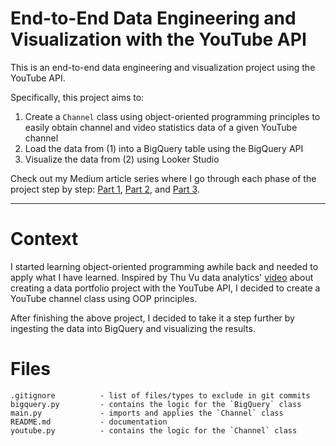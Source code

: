 # End-to-End Data Engineering and Visualization with the YouTube API

This is an end-to-end data engineering and visualization project using the YouTube API. 

Specifically, this project aims to:
1. Create a `Channel` class using object-oriented programming principles to easily obtain channel and video statistics data of a given YouTube channel
2. Load the data from (1) into a BigQuery table using the BigQuery API 
3. Visualize the data from (2) using Looker Studio 

Check out my Medium article series where I go through each phase of the project step by step: [Part 1](https://medium.com/@earlc.yu/how-to-apply-oop-principles-in-data-engineering-creating-a-class-object-with-the-youtube-api-ceaffabb07bc), [Part 2](https://medium.com/@earlc.yu/how-to-load-a-dataframe-into-bigquery-using-python-and-the-bigquery-api-9da0fdda1dfb), and [Part 3](https://medium.com/@earlc.yu/how-to-make-a-dashboard-in-looker-studio-5ae12b8ba909).

---

# Context

I started learning object-oriented programming awhile back and needed to apply what I have learned. Inspired by Thu Vu data analytics' [video](https://www.youtube.com/watch?v=D56_Cx36oGY&t=453s) about creating a data portfolio project with the YouTube API, I decided to create a YouTube channel class using OOP principles. 

After finishing the above project, I decided to take it a step further by ingesting the data into BigQuery and visualizing the results.

# Files

```
.gitignore          - list of files/types to exclude in git commits
bigquery.py         - contains the logic for the `BigQuery` class 
main.py             - imports and applies the `Channel` class
README.md           - documentation
youtube.py          - contains the logic for the `Channel` class
```
